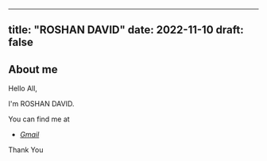 
---
title: "ROSHAN DAVID"
date: 2022-11-10
draft: false
---

## About me
Hello All,

I'm ROSHAN DAVID.


You can find me at


 - [*Gmail*](mailto:davidrockecr7@@gmail.com)

Thank You
